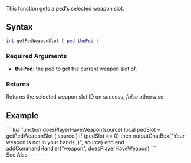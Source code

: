 This function gets a ped's selected weapon slot.

Syntax
------

``` lua
int getPedWeaponSlot ( ped thePed )
```

### Required Arguments

-   **thePed:** the ped to get the current weapon slot of.

### Returns

Returns the selected weapon slot ID on success, *false* otherwise.

Example
-------

<section name="Server" class="server" show="true">
``` lua
function doesPlayerHaveWeapon(source)
    local pedSlot = getPedWeaponSlot ( source )
    if (pedSlot == 0)   then
        outputChatBox("Your weapon is not in your hands ;)", source)
    end
end
addCommandHandler("weapon", doesPlayerHaveWeapon)
```

</section>
See Also
--------

